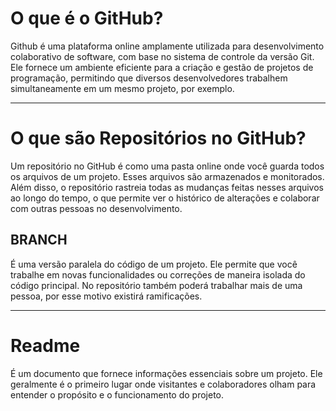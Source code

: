 # O que é o GitHub?
Github é uma plataforma online amplamente utilizada para desenvolvimento colaborativo de software, com base no sistema de controle da versão Git. Ele fornece um ambiente eficiente para a criação e gestão de projetos de programação, permitindo que diversos desenvolvedores trabalhem simultaneamente em um mesmo projeto, por exemplo.
***
# O que são Repositórios no GitHub?
Um repositório no GitHub é como uma pasta online onde você guarda todos os arquivos de um projeto. Esses arquivos são armazenados e monitorados. Além disso, o repositório rastreia todas as mudanças feitas nesses arquivos ao longo do tempo, o que permite ver o histórico de alterações e colaborar com outras pessoas no desenvolvimento.
## BRANCH
É uma versão paralela do código de um projeto. Ele permite que você trabalhe em novas funcionalidades ou correções de maneira isolada do código principal. No repositório também poderá trabalhar mais de uma pessoa, por esse motivo existirá ramificações.
***
# Readme
É um documento que fornece informações essenciais sobre um projeto. Ele geralmente é o primeiro lugar onde visitantes e colaboradores olham para entender o propósito e o funcionamento do projeto.
